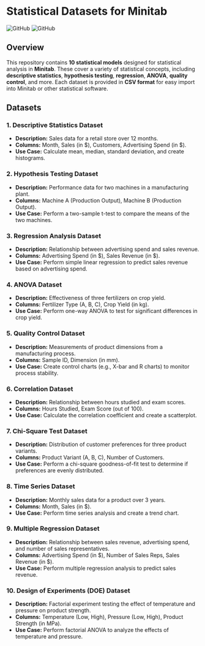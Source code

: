 # Statistical Datasets for Minitab

![GitHub](https://img.shields.io/badge/License-MIT-blue)
![GitHub](https://img.shields.io/badge/Version-1.0.0-green)

## Overview
This repository contains **10 statistical models** designed for statistical analysis in **Minitab**. These  cover a variety of statistical concepts, including **descriptive statistics**, **hypothesis testing**, **regression**, **ANOVA**, **quality control**, and more. Each dataset is provided in **CSV format** for easy import into Minitab or other statistical software.

## Datasets

### 1. Descriptive Statistics Dataset
- **Description:** Sales data for a retail store over 12 months.
- **Columns:** Month, Sales (in $), Customers, Advertising Spend (in $).
- **Use Case:** Calculate mean, median, standard deviation, and create histograms.

### 2. Hypothesis Testing Dataset
- **Description:** Performance data for two machines in a manufacturing plant.
- **Columns:** Machine A (Production Output), Machine B (Production Output).
- **Use Case:** Perform a two-sample t-test to compare the means of the two machines.

### 3. Regression Analysis Dataset
- **Description:** Relationship between advertising spend and sales revenue.
- **Columns:** Advertising Spend (in $), Sales Revenue (in $).
- **Use Case:** Perform simple linear regression to predict sales revenue based on advertising spend.

### 4. ANOVA Dataset
- **Description:** Effectiveness of three fertilizers on crop yield.
- **Columns:** Fertilizer Type (A, B, C), Crop Yield (in kg).
- **Use Case:** Perform one-way ANOVA to test for significant differences in crop yield.

### 5. Quality Control Dataset
- **Description:** Measurements of product dimensions from a manufacturing process.
- **Columns:** Sample ID, Dimension (in mm).
- **Use Case:** Create control charts (e.g., X-bar and R charts) to monitor process stability.

### 6. Correlation Dataset
- **Description:** Relationship between hours studied and exam scores.
- **Columns:** Hours Studied, Exam Score (out of 100).
- **Use Case:** Calculate the correlation coefficient and create a scatterplot.

### 7. Chi-Square Test Dataset
- **Description:** Distribution of customer preferences for three product variants.
- **Columns:** Product Variant (A, B, C), Number of Customers.
- **Use Case:** Perform a chi-square goodness-of-fit test to determine if preferences are evenly distributed.

### 8. Time Series Dataset
- **Description:** Monthly sales data for a product over 3 years.
- **Columns:** Month, Sales (in $).
- **Use Case:** Perform time series analysis and create a trend chart.

### 9. Multiple Regression Dataset
- **Description:** Relationship between sales revenue, advertising spend, and number of sales representatives.
- **Columns:** Advertising Spend (in $), Number of Sales Reps, Sales Revenue (in $).
- **Use Case:** Perform multiple regression analysis to predict sales revenue.

### 10. Design of Experiments (DOE) Dataset
- **Description:** Factorial experiment testing the effect of temperature and pressure on product strength.
- **Columns:** Temperature (Low, High), Pressure (Low, High), Product Strength (in MPa).
- **Use Case:** Perform factorial ANOVA to analyze the effects of temperature and pressure.
